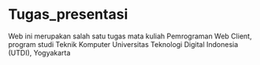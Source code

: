 # Tugas_presentasi
Web ini merupakan salah satu tugas mata kuliah Pemrograman Web Client, program studi Teknik Komputer Universitas Teknologi Digital Indonesia (UTDI), Yogyakarta
